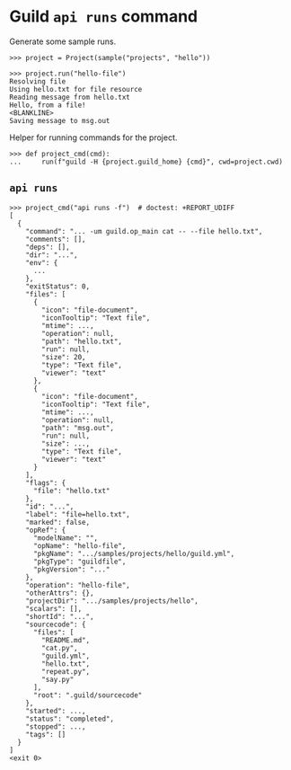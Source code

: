 # Guild `api runs` command

Generate some sample runs.

    >>> project = Project(sample("projects", "hello"))

    >>> project.run("hello-file")
    Resolving file
    Using hello.txt for file resource
    Reading message from hello.txt
    Hello, from a file!
    <BLANKLINE>
    Saving message to msg.out

Helper for running commands for the project.

    >>> def project_cmd(cmd):
    ...     run(f"guild -H {project.guild_home} {cmd}", cwd=project.cwd)

## `api runs`

    >>> project_cmd("api runs -f")  # doctest: +REPORT_UDIFF
    [
      {
        "command": "... -um guild.op_main cat -- --file hello.txt",
        "comments": [],
        "deps": [],
        "dir": "...",
        "env": {
          ...
        },
        "exitStatus": 0,
        "files": [
          {
            "icon": "file-document",
            "iconTooltip": "Text file",
            "mtime": ...,
            "operation": null,
            "path": "hello.txt",
            "run": null,
            "size": 20,
            "type": "Text file",
            "viewer": "text"
          },
          {
            "icon": "file-document",
            "iconTooltip": "Text file",
            "mtime": ...,
            "operation": null,
            "path": "msg.out",
            "run": null,
            "size": ...,
            "type": "Text file",
            "viewer": "text"
          }
        ],
        "flags": {
          "file": "hello.txt"
        },
        "id": "...",
        "label": "file=hello.txt",
        "marked": false,
        "opRef": {
          "modelName": "",
          "opName": "hello-file",
          "pkgName": ".../samples/projects/hello/guild.yml",
          "pkgType": "guildfile",
          "pkgVersion": "..."
        },
        "operation": "hello-file",
        "otherAttrs": {},
        "projectDir": ".../samples/projects/hello",
        "scalars": [],
        "shortId": "...",
        "sourcecode": {
          "files": [
            "README.md",
            "cat.py",
            "guild.yml",
            "hello.txt",
            "repeat.py",
            "say.py"
          ],
          "root": ".guild/sourcecode"
        },
        "started": ...,
        "status": "completed",
        "stopped": ...,
        "tags": []
      }
    ]
    <exit 0>
